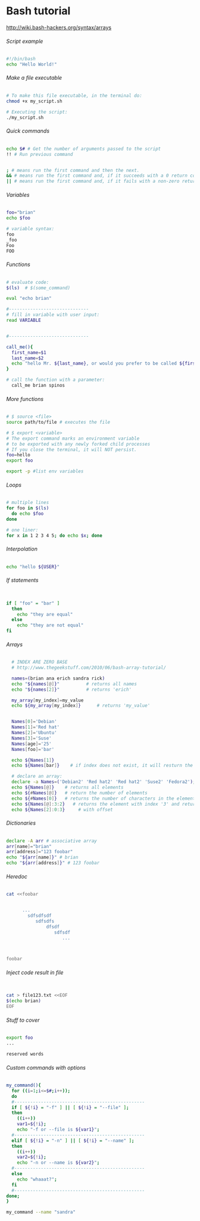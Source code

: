 # Bash tutorial

http://wiki.bash-hackers.org/syntax/arrays

###### Script example
```bash
#!/bin/bash
echo "Hello World!"
```

###### Make a file executable
```bash
# To make this file executable, in the terminal do:
chmod +x my_script.sh

# Executing the script:
./my_script.sh
```


###### Quick commands
```bash
echo $# # Get the number of arguments passed to the script
!! # Run previous command


; # means run the first command and then the next.
&& # means run the first command and, if it succeeds with a 0 return code, run the next.
|| # means run the first command and, if it fails with a non-zero return code, run the next.

```

###### Variables
```bash
foo="brian"
echo $foo

# variable syntax:
foo
_foo
Foo
FOO
```

###### Functions
```bash
# evaluate code:
$(ls)  # $(some_command)

eval "echo brian"

#------------------------------
# fill in variable with user input:
read VARIABLE


#------------------------------

call_me(){
  first_name=$1
  last_name=$2
  echo "hello Mr. ${last_name}, or would you prefer to be called ${first_name} ???"
}

# call the function with a parameter:
  call_me brian spinos
```

###### More functions

```bash
# $ source <file>
source path/to/file # executes the file

# $ export <variable>
# The export command marks an environment variable 
# to be exported with any newly forked child processes
# If you close the terminal, it will NOT persist.
foo=hello
export foo 

export -p #list env variables

```

###### Loops
```bash
# multiple lines
for foo in $(ls)
  do echo $foo
done

# one liner:
for x in 1 2 3 4 5; do echo $x; done

```

###### Interpolation
```bash
echo "hello ${USER}"
```

###### If statements
```bash

if [ "foo" = "bar" ]
  then
    echo "they are equal"
  else
    echo "they are not equal"
fi
```


###### Arrays
```bash
  # INDEX ARE ZERO BASE
  # http://www.thegeekstuff.com/2010/06/bash-array-tutorial/

  names=(brian ana erich sandra rick)
  echo "${names[@]}"          # returns all names
  echo "${names[2]}"          # returns 'erich'

  my_array[my_index]=my_value
  echo ${my_array[my_index]}      # returns 'my_value'


  Names[0]='Debian'
  Names[1]='Red hat'
  Names[2]='Ubuntu'
  Names[3]='Suse'
  Names[age]='25'
  Names[foo]='bar'

  echo ${Names[1]}
  echo ${Names[bar]}    # if index does not exist, it will resturn the last index declared...

  # declare an array:
  declare -a Names=('Debian2' 'Red hat2' 'Red hat2' 'Suse2' 'Fedora2');
  echo ${Names[@]}    # returns all elements
  echo ${#Names[@]}   # return the number of elements
  echo ${#Names[0]}   # returns the number of characters in the element of index '0'
  echo ${Names[@]:3:2}   # returns the element with index '3' and return 2 elements (also counting the element of index '3')
  echo ${Names[2]:0:3}     # with offset
```


###### Dictionaries
```bash
declare -A arr # associative array
arr[name]="brian"
arr[address]="123 foobar"
echo "${arr[name]}" # brian
echo "${arr[address]}" # 123 foobar
```

###### Heredoc
```bash
cat <<foobar


      ...
        sdfsdfsdf
           sdfsdfs
               dfsdf
                  sdfsdf
                     ...



foobar

```

###### Inject code result in file
```bash

cat > file123.txt <<EOF
$(echo brian)
EOF
```

###### Stuff to cover

```bash
export foo
...

reserved words
```


###### Custom commands with options
```bash
my_command(){
  for ((i=1;i<=$#;i++));
  do
  #-------------------------------------------------
  if [ ${!i} = "-f" ] || [ ${!i} = "--file" ];
  then
    ((i++))
    var1=${!i};
    echo "-f or --file is ${var1}";
  #-------------------------------------------------
  elif [ ${!i} = "-n" ] || [ ${!i} = "--name" ];
  then
    ((i++))
    var2=${!i};
    echo "-n or --name is ${var2}";
  #-------------------------------------------------  
  else
    echo "whaaat?";
  fi
  #-------------------------------------------------
done;
}

my_command --name "sandra"

```
